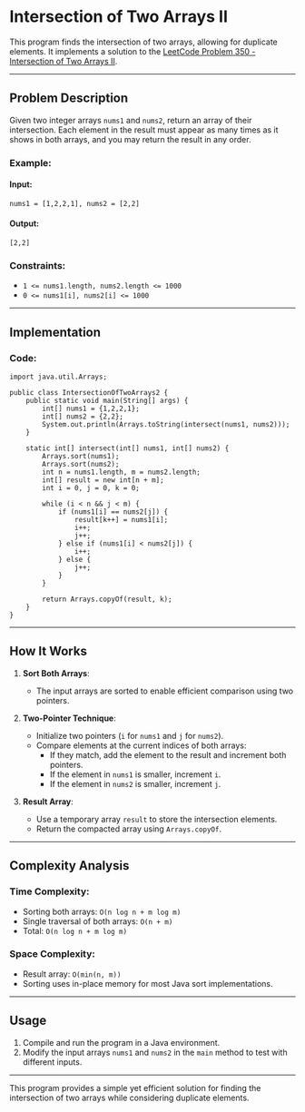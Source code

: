 # Intersection of Two Arrays II

This program finds the intersection of two arrays, allowing for duplicate elements. It implements a solution to the [LeetCode Problem 350 - Intersection of Two Arrays II](https://leetcode.com/problems/intersection-of-two-arrays-ii/description/).

---

## Problem Description

Given two integer arrays `nums1` and `nums2`, return an array of their intersection. Each element in the result must appear as many times as it shows in both arrays, and you may return the result in any order.

### Example:

#### Input:
```plaintext
nums1 = [1,2,2,1], nums2 = [2,2]
```

#### Output:
```plaintext
[2,2]
```

### Constraints:
- `1 <= nums1.length, nums2.length <= 1000`
- `0 <= nums1[i], nums2[i] <= 1000`

---

## Implementation

### Code:

```java[]
import java.util.Arrays;

public class IntersectionOfTwoArrays2 {
    public static void main(String[] args) {
        int[] nums1 = {1,2,2,1};
        int[] nums2 = {2,2};
        System.out.println(Arrays.toString(intersect(nums1, nums2)));
    }

    static int[] intersect(int[] nums1, int[] nums2) {
        Arrays.sort(nums1);
        Arrays.sort(nums2);
        int n = nums1.length, m = nums2.length;
        int[] result = new int[n + m];
        int i = 0, j = 0, k = 0;

        while (i < n && j < m) {
            if (nums1[i] == nums2[j]) {
                result[k++] = nums1[i];
                i++;
                j++;
            } else if (nums1[i] < nums2[j]) {
                i++;
            } else {
                j++;
            }
        }

        return Arrays.copyOf(result, k);
    }
}
```

---

## How It Works

1. **Sort Both Arrays**:
    - The input arrays are sorted to enable efficient comparison using two pointers.

2. **Two-Pointer Technique**:
    - Initialize two pointers (`i` for `nums1` and `j` for `nums2`).
    - Compare elements at the current indices of both arrays:
        - If they match, add the element to the result and increment both pointers.
        - If the element in `nums1` is smaller, increment `i`.
        - If the element in `nums2` is smaller, increment `j`.

3. **Result Array**:
    - Use a temporary array `result` to store the intersection elements.
    - Return the compacted array using `Arrays.copyOf`.

---

## Complexity Analysis

### Time Complexity:
- Sorting both arrays: `O(n log n + m log m)`
- Single traversal of both arrays: `O(n + m)`
- Total: `O(n log n + m log m)`

### Space Complexity:
- Result array: `O(min(n, m))`
- Sorting uses in-place memory for most Java sort implementations.

---

## Usage

1. Compile and run the program in a Java environment.
2. Modify the input arrays `nums1` and `nums2` in the `main` method to test with different inputs.

---

This program provides a simple yet efficient solution for finding the intersection of two arrays while considering duplicate elements.
